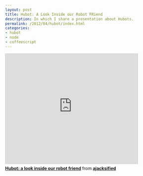 ```yaml
---
layout: post
title: Hubot: A Look Inside our Robot FRiend
description: In which I share a presentation about Hubots.
permalink: /2012/04/hubot/index.html
categories:
- hubot
- node
- coffeescript
---
```


<iframe src="http://www.slideshare.net/slideshow/embed_code/18126860" width="427" height="356" frameborder="0" marginwidth="0" marginheight="0" scrolling="no" style="border:1px solid #CCC;border-width:1px 1px 0;margin-bottom:5px" allowfullscreen webkitallowfullscreen mozallowfullscreen> </iframe> <div style="margin-bottom:5px"> <strong> <a href="http://www.slideshare.net/ajacksified/hubot-a-look-inside-our-robot-friend" title="Hubot: a look inside our robot friend" target="_blank">Hubot: a look inside our robot friend</a> </strong> from <strong><a href="http://www.slideshare.net/ajacksified" target="_blank">ajacksified</a></strong> </div>

